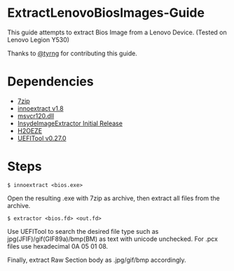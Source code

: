 # ExtractLenovoBiosImages-Guide

This guide attempts to extract Bios Image from a Lenovo Device. (Tested on Lenovo Legion Y530)

Thanks to [@tyrng](https://github.com/tyrng) for contributing this guide.

# Dependencies

- [7zip](https://www.7-zip.org/)
- [innoextract v1.8](https://github.com/dscharrer/innoextract/releases)
- [msvcr120.dll](https://www.dll-files.com/msvcr120.dll.html)
- [InsydeImageExtractor Initial Release](https://github.com/LongSoft/InsydeImageExtractor/releases)
- [H2OEZE](https://www.win-raid.com/t4639f16-TOOL-H-EZE-Insyde-quot-Easy-BIOS-Editor-quot.html)
- [UEFITool v0.27.0](https://github.com/LongSoft/UEFITool/releases)

# Steps

`
$ innoextract <bios.exe>
`

Open the resulting .exe with 7zip as archive, then extract all files from the archive.

`
$ extractor <bios.fd> <out.fd>
`

Use UEFITool to search the desired file type such as jpg(JFIF)/gif(GIF89a)/bmp(BM) as text with unicode unchecked. For .pcx files use hexadecimal 0A 05 01 08.

Finally, extract Raw Section body as <filename>.jpg/gif/bmp accordingly.

